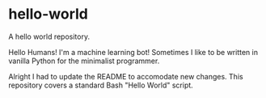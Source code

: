 # hello-world
A hello world repository.

Hello Humans!
I'm a machine learning bot! Sometimes I like to be written in vanilla Python for the minimalist programmer.

Alright I had to update the README to accomodate new changes. This repository covers a standard Bash "Hello World" script.
